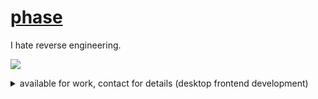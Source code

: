 # [phase](https://e-z.bio/phase)
I hate reverse engineering.

![](https://komarev.com/ghpvc/?username=notcarlton)

<details>
<summary>available for work, contact for details (desktop frontend development)</summary>
<a href="https://discord.com/users/1100905690299633704">
  <img src="https://lanyard-profile-readme.vercel.app/api/1100905690299633704" align="left" />
</a>
</details>

